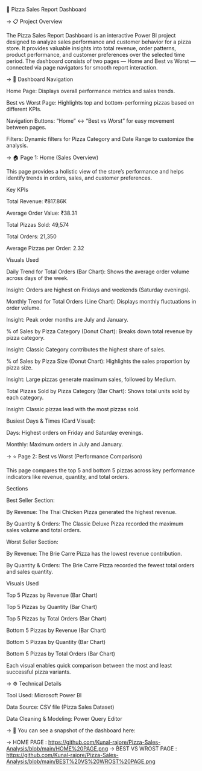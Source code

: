 🍕 Pizza Sales Report Dashboard

-> 📋 Project Overview

The Pizza Sales Report Dashboard is an interactive Power BI project designed to analyze sales performance and customer behavior for a pizza store.
It provides valuable insights into total revenue, order patterns, product performance, and customer preferences over the selected time period.
The dashboard consists of two pages — Home and Best vs Worst — connected via page navigators for smooth report interaction.

-> 🧭 Dashboard Navigation

Home Page: Displays overall performance metrics and sales trends.

Best vs Worst Page: Highlights top and bottom-performing pizzas based on different KPIs.

Navigation Buttons: “Home” ↔ “Best vs Worst” for easy movement between pages.

Filters: Dynamic filters for Pizza Category and Date Range to customize the analysis.

-> 🏠 Page 1: Home (Sales Overview)

This page provides a holistic view of the store’s performance and helps identify trends in orders, sales, and customer preferences.

Key KPIs

Total Revenue: ₹817.86K

Average Order Value: ₹38.31

Total Pizzas Sold: 49,574

Total Orders: 21,350

Average Pizzas per Order: 2.32

Visuals Used

Daily Trend for Total Orders (Bar Chart):
Shows the average order volume across days of the week.

Insight: Orders are highest on Fridays and weekends (Saturday evenings).

Monthly Trend for Total Orders (Line Chart):
Displays monthly fluctuations in order volume.

Insight: Peak order months are July and January.

% of Sales by Pizza Category (Donut Chart):
Breaks down total revenue by pizza category.

Insight: Classic Category contributes the highest share of sales.

% of Sales by Pizza Size (Donut Chart):
Highlights the sales proportion by pizza size.

Insight: Large pizzas generate maximum sales, followed by Medium.

Total Pizzas Sold by Pizza Category (Bar Chart):
Shows total units sold by each category.

Insight: Classic pizzas lead with the most pizzas sold.

Busiest Days & Times (Card Visual):

Days: Highest orders on Friday and Saturday evenings.

Monthly: Maximum orders in July and January.

-> ⭐ Page 2: Best vs Worst (Performance Comparison)

This page compares the top 5 and bottom 5 pizzas across key performance indicators like revenue, quantity, and total orders.

Sections

Best Seller Section:

By Revenue: The Thai Chicken Pizza generated the highest revenue.

By Quantity & Orders: The Classic Deluxe Pizza recorded the maximum sales volume and total orders.

Worst Seller Section:

By Revenue: The Brie Carre Pizza has the lowest revenue contribution.

By Quantity & Orders: The Brie Carre Pizza recorded the fewest total orders and sales quantity.

Visuals Used

Top 5 Pizzas by Revenue (Bar Chart)

Top 5 Pizzas by Quantity (Bar Chart)

Top 5 Pizzas by Total Orders (Bar Chart)

Bottom 5 Pizzas by Revenue (Bar Chart)

Bottom 5 Pizzas by Quantity (Bar Chart)

Bottom 5 Pizzas by Total Orders (Bar Chart)

Each visual enables quick comparison between the most and least successful pizza variants.

-> ⚙️ Technical Details

Tool Used: Microsoft Power BI

Data Source: CSV file (Pizza Sales Dataset)

Data Cleaning & Modeling: Power Query Editor

-> 📸 You can see a snapshot of the dashboard here: 

-> HOME PAGE : https://github.com/Kunal-rajore/Pizza-Sales-Analysis/blob/main/HOME%20PAGE.png
-> BEST VS WROST PAGE : https://github.com/Kunal-rajore/Pizza-Sales-Analysis/blob/main/BEST%20VS%20WROST%20PAGE.png
